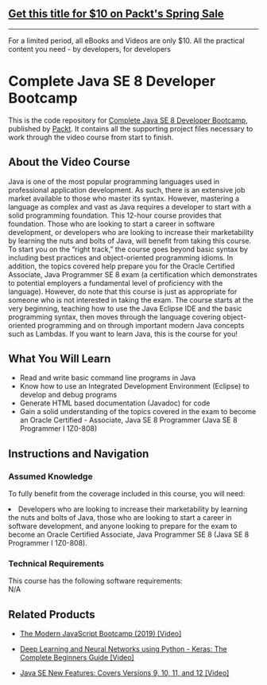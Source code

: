 ## [Get this title for $10 on Packt's Spring Sale](https://www.packt.com/V06318?utm_source=github&utm_medium=packt-github-repo&utm_campaign=spring_10_dollar_2022)
-----
For a limited period, all eBooks and Videos are only $10. All the practical content you need \- by developers, for developers

# Complete Java SE 8 Developer Bootcamp		
This is the code repository for [Complete Java SE 8 Developer Bootcamp](https://www.packtpub.com/application-development/complete-java-se-8-developer-bootcamp-video), published by [Packt](https://www.packtpub.com/?utm_source=github). It contains all the supporting project files necessary to work through the video course from start to finish.
## About the Video Course
Java is one of the most popular programming languages used in professional application development. As such, there is an extensive job market available to those who master its syntax. However, mastering a language as complex and vast as Java requires a developer to start with a solid programming foundation. This 12-hour course provides that foundation. Those who are looking to start a career in software development, or developers who are looking to increase their marketability by learning the nuts and bolts of Java, will benefit from taking this course. To start you on the “right track,” the course goes beyond basic syntax by including best practices and object-oriented programming idioms. In addition, the topics covered help prepare you for the Oracle Certified Associate, Java Programmer SE 8 exam (a certification which demonstrates to potential employers a fundamental level of proficiency with the language). However, do note that this course is just as appropriate for someone who is not interested in taking the exam. The course starts at the very beginning, teaching how to use the Java Eclipse IDE and the basic programming syntax, then moves through the language covering object-oriented programming and on through important modern Java concepts such as Lambdas. If you want to learn Java, this is the course for you!

<H2>What You Will Learn</H2>
<DIV class=book-info-will-learn-text>
<UL>
<LI> Read and write basic command line programs in Java</LI>
<LI> Know how to use an Integrated Development Environment (Eclipse) to develop and debug programs</LI>
<LI> Generate HTML based documentation (Javadoc) for code</LI>
<LI> Gain a solid understanding of the topics covered in the exam to become an Oracle Certified - Associate, Java SE 8 Programmer (Java SE 8 Programmer I 1Z0-808)</LI>
</UL></DIV>

## Instructions and Navigation
### Assumed Knowledge
To fully benefit from the coverage included in this course, you will need:<br/>
<DIV class=book-info-will-learn-text>
<LI> Developers who are looking to increase their marketability by learning the nuts and bolts of Java, those who are looking to start a career in software development, and anyone looking to prepare for the exam to become an Oracle Certified Associate, Java Programmer SE 8 (Java SE 8 Programmer I 1Z0-808).</LI> 
<DIV>

### Technical Requirements
This course has the following software requirements:<br/>
N/A

## Related Products
* [The Modern JavaScript Bootcamp (2019) [Video]](https://www.packtpub.com/application-development/modern-javascript-bootcamp-2019-video)

* [Deep Learning and Neural Networks using Python - Keras: The Complete Beginners Guide [Video]]( https://www.packtpub.com/application-development/deep-learning-and-neural-networks-using-python-keras-complete-beginners-guid)

* [Java SE New Features: Covers Versions 9, 10, 11, and 12 [Video]]( https://www.packtpub.com/application-development/java-se-new-features-covers-versions-9-10-11-and-12-video)
